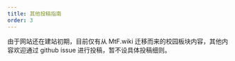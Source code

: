```yaml
---
title: 其他投稿指南
order: 3
---
```


由于网站还在建站初期，目前仅有从 MtF.wiki 迁移而来的校园板块内容，其他内容欢迎通过 github issue 进行投稿，暂不设具体投稿细则。
